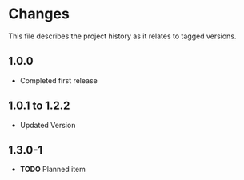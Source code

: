 # Changes
This file describes the project history as it relates to tagged versions.

## 1.0.0
- Completed first release

## 1.0.1 to 1.2.2
- Updated Version
## 1.3.0-1
- **TODO** Planned item
